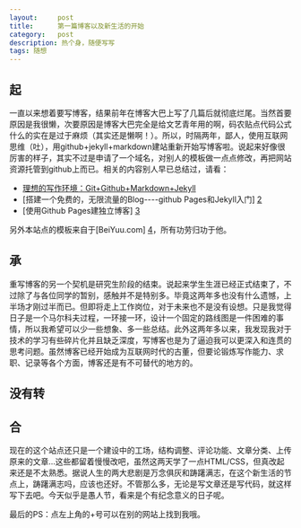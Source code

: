 ```yaml
---
layout:     post
title:      第一篇博客以及新生活的开始
category:   post
description: 热个身，随便写写
tags: 随想
---
```

## 起 
一直以来想着要写博客，结果前年在博客大巴上写了几篇后就彻底烂尾。当然首要原因是我很懒，次要原因是博客大巴完全是给文艺青年用的啊，码农贴点代码公式什么的实在是过于麻烦（其实还是懒啊！）。所以，时隔两年，鄙人，使用互联网思维（吐），用github+jekyll+markdown建站重新开始写博客啦。说起来好像很厉害的样子，其实不过是申请了一个域名，对别人的模板做一点点修改，再把网站资源托管到github上而已。相关的内容别人早已总结过，请看：

- [理想的写作环境：Git+Github+Markdown+Jekyll](http://www.yangzhiping.com/tech/writing-space.html)
- [搭建一个免费的，无限流量的Blog----github Pages和Jekyll入门] [2]
- [使用Github Pages建独立博客] [3]    

另外本站点的模板来自于[BeiYuu.com] [4]，所有功劳归功于他。
## 承
重写博客的另一个契机是研究生阶段的结束。说起来学生生涯已经正式结束了，不过除了与各位同学的暂别，感触并不是特别多。毕竟这两年多也没有什么遗憾，上半场才刚过半而已。但即将走上工作岗位，对于未来也不是没有设想。只是我觉得日子是一个马尔科夫过程，一环接一环，设计一个固定的路线图是一件困难的事情，所以我希望可以少一些想象、多一些总结。此外这两年多以来，我发现我对于技术的学习有些碎片化并且缺乏深度，写博客也是为了逼迫我可以更深入和连贯的思考问题。虽然博客已经开始成为互联网时代的古董，但要论锻炼写作能力、求职、记录等各个方面，博客还是有不可替代的地方的。
## 没有转
## 合
现在的这个站点还只是一个建设中的工场，结构调整、评论功能、文章分类、上传原来的文章...这些都留着慢慢改吧，虽然这两天学了一点HTML/CSS，但真改起来还是不太熟悉。据说人生的两大悲剧是万念俱灰和踌躇满志，在这个新生活的节点上，踌躇满志吗，应该也还好。不管那么多，无论是写文章还是写代码，就这样写下去吧。今天似乎是愚人节，看来是个有纪念意义的日子呢。

最后的PS：点左上角的+号可以在别的网站上找到我哦。

[2]: http://www.ruanyifeng.com/blog/2012/08/blogging_with_jekyll.html
[3]: http://beiyuu.com/github-pages
[4]: http://beiyuu.com